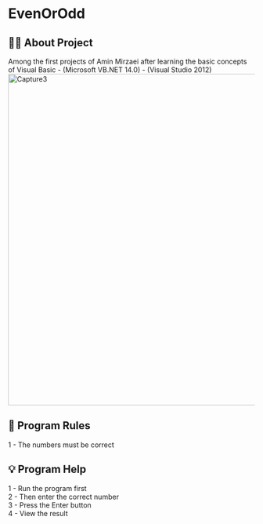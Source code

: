 # EvenOrOdd

<h2> 👨‍💻 About Project</h2>
Among the first projects of Amin Mirzaei after learning the basic concepts of Visual Basic - (Microsoft VB.NET 14.0) - (Visual Studio 2012)


<img width="676" alt="Capture3" src="https://github.com/user-attachments/assets/3171634a-ea92-4081-9a03-8064424fe3de">

<h2> 📜 Program Rules</h2>
1 - The numbers must be correct<br />

<h2> 💡 Program Help</h2>
1 - Run the program first<br />
2 - Then enter the correct number<br />
3 - Press the Enter button<br />
4 - View the result
